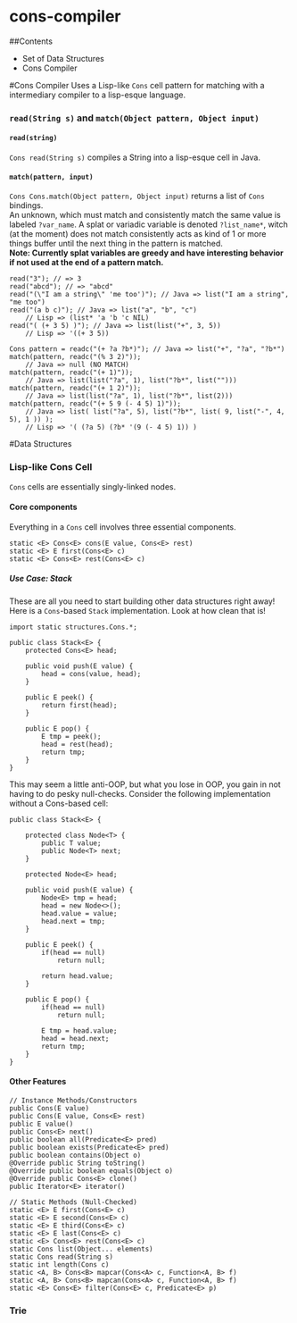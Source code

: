 cons-compiler
=============
##Contents

*   Set of Data Structures
*   Cons Compiler

#Cons Compiler
Uses a Lisp-like `Cons` cell pattern for matching with a intermediary compiler to a lisp-esque language.

### `read(String s)` and `match(Object pattern, Object input)` 
#### `read(string)`
`Cons read(String s)` compiles a String into a lisp-esque cell in Java. <BR/>

#### `match(pattern, input)`
`Cons Cons.match(Object pattern, Object input)`  returns a list of `Cons` bindings. <BR/>
An unknown, which must match and consistently match the same value is labeled `?var_name`. A splat or variadic variable is denoted `?list_name*`, witch (at the moment) does not match consistently acts as kind of 1 or more things buffer until the next thing in the pattern is matched.<BR/>
**Note: Currently splat variables are greedy and have interesting behavior if not used at the end of a pattern match.**

	read("3"); // => 3
	read("abcd"); // => "abcd"
	read("(\"I am a string\" 'me too')"); // Java => list("I am a string", "me too") 
	read("(a b c)"); // Java => list("a", "b", "c")
		// Lisp => (list* 'a 'b 'c NIL)
	read("( (+ 3 5) )"); // Java => list(list("+", 3, 5))
		// Lisp => '((+ 3 5))
	
	Cons pattern = readc("(+ ?a ?b*)"); // Java => list("+", "?a", "?b*")
	match(pattern, readc("(% 3 2)"));
		// Java => null (NO MATCH)
	match(pattern, readc("(+ 1)")); 
		// Java => list(list("?a", 1), list("?b*", list("")))
	match(pattern, readc("(+ 1 2)")); 
		// Java => list(list("?a", 1), list("?b*", list(2)))
	match(pattern, readc("(+ 5 9 (- 4 5) 1)"));
		// Java => list( list("?a", 5), list("?b*", list( 9, list("-", 4, 5), 1 )) );
		// Lisp => '( (?a 5) (?b* '(9 (- 4 5) 1)) )

#Data Structures

###  Lisp-like Cons Cell
`Cons` cells are essentially singly-linked nodes.

#### Core components
Everything in a `Cons` cell involves three essential components.

	static <E> Cons<E> cons(E value, Cons<E> rest)
	static <E> E first(Cons<E> c)
	static <E> Cons<E> rest(Cons<E> c)

##### Use Case: Stack
These are all you need to start building other data structures right away! <BR/>
Here is a `Cons`-based `Stack` implementation. Look at how clean that is! 

	import static structures.Cons.*;
	
	public class Stack<E> {
		protected Cons<E> head;
		
		public void push(E value) {
			head = cons(value, head);
		}
		
		public E peek() {
			return first(head);
		}
		
		public E pop() {
			E tmp = peek();
			head = rest(head);
			return tmp;
		}
	}

This may seem a little anti-OOP, but what you lose in OOP, you gain in not having to do pesky null-checks.
Consider the following implementation without a Cons-based cell:


	public class Stack<E> {
	
		protected class Node<T> {
			public T value;
			public Node<T> next;
		}
		
		protected Node<E> head;
		
		public void push(E value) {
			Node<E> tmp = head;
			head = new Node<>();
			head.value = value;
			head.next = tmp;
		}
		
		public E peek() {
			if(head == null)
				return null;
			
			return head.value;
		}
		
		public E pop() {
			if(head == null)
				return null;
				
			E tmp = head.value;
			head = head.next;
			return tmp;
		}
	}


#### Other Features


	// Instance Methods/Constructors
	public Cons(E value)
	public Cons(E value, Cons<E> rest)
	public E value()
	public Cons<E> next()
	public boolean all(Predicate<E> pred)
	public boolean exists(Predicate<E> pred)
	public boolean contains(Object o)
	@Override public String toString()
	@Override public boolean equals(Object o)
	@Override public Cons<E> clone()
	public Iterator<E> iterator()
	
	// Static Methods (Null-Checked)
	static <E> E first(Cons<E> c)
	static <E> E second(Cons<E> c)
	static <E> E third(Cons<E> c)
	static <E> E last(Cons<E> c)
	static <E> Cons<E> rest(Cons<E> c)
	static Cons list(Object... elements)
	static Cons read(String s)
	static int length(Cons c)
	static <A, B> Cons<B> mapcar(Cons<A> c, Function<A, B> f)
	static <A, B> Cons<B> mapcan(Cons<A> c, Function<A, B> f)
	static <E> Cons<E> filter(Cons<E> c, Predicate<E> p)


###  Trie

	